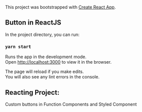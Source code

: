 This project was bootstrapped with [Create React App](https://github.com/facebook/create-react-app).

## Button in ReactJS

In the project directory, you can run:

### `yarn start`

Runs the app in the development mode.<br />
Open [http://localhost:3000](http://localhost:3000) to view it in the browser.

The page will reload if you make edits.<br />
You will also see any lint errors in the console.


## Reacting Project: 

Custom buttons 
in Function Components and Styled Component

